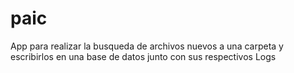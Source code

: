 # paic
App para realizar la busqueda de archivos nuevos a una carpeta y escribirlos en una base de datos junto con sus respectivos Logs
